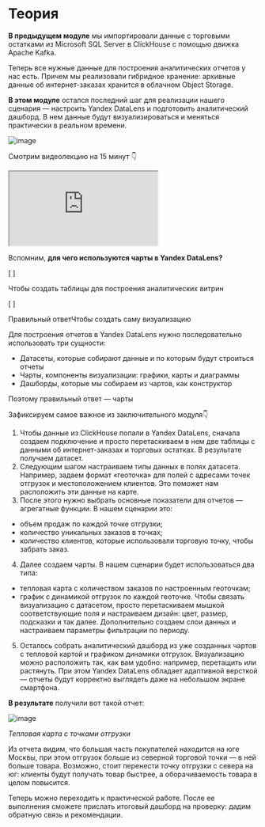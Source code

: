 # Теория

**В предыдущем модуле** мы импортировали данные с торговыми остатками из Microsoft SQL Server в ClickHouse с помощью движка Apache Kafka.

Теперь все нужные данные для построения аналитических отчетов у нас есть. Причем мы реализовали гибридное хранение: архивные данные об интернет-заказах хранится в облачном Object Storage.

**В этом модуле** остался последний шаг для реализации нашего сценария — настроить Yandex DataLens и подготовить аналитический дашборд. В нем данные будут визуализироваться и меняться практически в реальном времени.

[]()![image](https://code.s3.yandex.net/Free%20courses/YCloud_corp/%D0%A1%D0%BD%D0%B8%D0%BC%D0%BE%D0%BA%20%D1%8D%D0%BA%D1%80%D0%B0%D0%BD%D0%B0%202022-06-24%20%D0%B2%2014.53.07.png)

Смотрим видеолекцию на 15 минут 👇

<iframe allowfullscreen="" src="https://www.youtube.com/embed/m_Ikq20CZVw"></iframe>


Вспомним, **для чего используются чарты в Yandex DataLens?**

[ ]

Чтобы создать таблицы для построения аналитических витрин

[ ]

Правильный ответЧтобы создать саму визуализацию

Для построения отчетов в Yandex DataLens нужно последовательно использовать три сущности:

* Датасеты, которые собирают данные и по которым будут строиться отчеты
* Чарты, компоненты визуализации: графики, карты и диаграммы
* Дашборды, которые мы собираем из чартов, как конструктор

Поэтому правильный ответ — чарты

Зафиксируем самое важное из заключительного модуля👇

1. Чтобы данные из ClickHouse попали в Yandex DataLens, сначала создаем подключение и просто перетаскиваем в нем две таблицы с данными об интернет-заказах и торговых остатках. В результате получаем датасет.
2. Следующим шагом настраиваем типы данных в полях датасета. Например, задаем формат «геоточка» для полей с адресами точек отгрузок и местоположением клиентов. Это поможет нам расположить эти данные на карте.
3. После этого нужно выбрать основные показатели для отчетов — агрегатные функции. В нашем сценарии это:

* объем продаж по каждой точке отгрузки;
* количество уникальных заказов в точках;
* количество клиентов, которые использовали торговую точку, чтобы забрать заказ.

4. Далее создаем чарты. В нашем сценарии будет использоваться два типа:

* тепловая карта с количеством заказов по настроенным геоточкам;
* график с динамикой отгрузок по каждой геоточке.
  Чтобы связать визуализацию с датасетом, просто перетаскиваем мышкой соответствующие поля и настраиваем дизайн: цвет, размер, подсказки и так далее. Дополнительно создаем слои данных и настраиваем параметры фильтрации по периоду.

5. Осталось собрать аналитический дашборд из уже созданных чартов с тепловой картой и графиком динамики отгрузок. Визуализацию можно расположить так, как вам удобно: например, перетащить или растянуть. При этом Yandex DataLens обладает адаптивной версткой — отчеты будут корректно выглядеть даже на небольшом экране смартфона.

**В результате** получили вот такой отчет:

[]()![image](https://code.s3.yandex.net/Free%20courses/YCloud_corp/%D0%9E%D0%B1%D1%89%D0%B8%D0%B9%20%D1%81%D0%BA%D1%80%D0%B8%D0%BD%D1%88%D0%BE%D1%82.png)

*Тепловая карта с точками отгрузки*

Из отчета видим, что большая часть покупателей находится на юге Москвы, при этом отгрузок больше из северной торговой точки — в ней больше товара. Возможно, стоит перенести точку отгрузки с севера на юг: клиенты будут получать товар быстрее, а оборачиваемость товара в целом повысится.

Теперь можно переходить к практической работе. После ее выполнения сможете прислать итоговый дашборд на проверку: дадим обратную связь и рекомендации.
